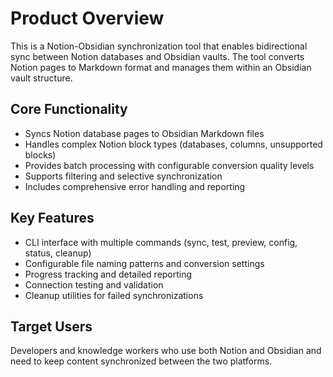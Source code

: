 # Product Overview

This is a Notion-Obsidian synchronization tool that enables bidirectional sync between Notion databases and Obsidian vaults. The tool converts Notion pages to Markdown format and manages them within an Obsidian vault structure.

## Core Functionality
- Syncs Notion database pages to Obsidian Markdown files
- Handles complex Notion block types (databases, columns, unsupported blocks)
- Provides batch processing with configurable conversion quality levels
- Supports filtering and selective synchronization
- Includes comprehensive error handling and reporting

## Key Features
- CLI interface with multiple commands (sync, test, preview, config, status, cleanup)
- Configurable file naming patterns and conversion settings
- Progress tracking and detailed reporting
- Connection testing and validation
- Cleanup utilities for failed synchronizations

## Target Users
Developers and knowledge workers who use both Notion and Obsidian and need to keep content synchronized between the two platforms.
